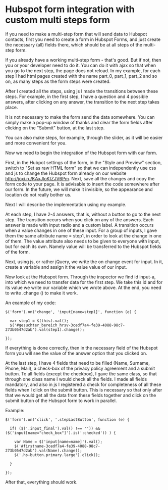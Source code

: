 # Hubspot form integration with custom multi steps form
If you need to make a multi-step form that will send data to Hubspot contacts, first you need to create a form in Hubspot Forms, and just create the necessary (all) fields there, which should be at all steps of the multi-step form. 
  
If you already have a working multi-step form - that's good. But if not, then you or your developer need to do it. You can do it with ajax so that when you go to the next step, the page does not reload. In my example, for each step I had html pages created with the name part_0, part_1, part_2 and so on, as many steps as the form steps were created. 

After I created all the steps, using js I made the transitions between these steps. For example, in the first step, I have a question and 4 possible answers, after clicking on any answer, the transition to the next step takes place.

It is not necessary to make the form send the data somewhere. You can simply make a pop-up window of thanks and clear the form fields after clicking on the "Submit" button, at the last step.

You can also make steps, for example, through the slider, as it will be easier and more convenient for you.

Now we need to begin the integration of the Hubspot form with our form.

First, in the Hubpot settings of the form, in the "Style and Preview" section, switch to "Set as raw HTML form" so that we can independently use css and js to change the Hubspot form already on our website http://joxi.ru/KAxJloKtZJV6Pm. Next, save all the changes and copy the form code to your page. It is advisable to insert the code somewhere after our form. In the future, we will make it invisible, so the appearance and location do not really bother us. 

Next I will describe the implementation using my example.

At each step, I have 2-4 answers, that is, without a button to go to the next step. The transition occurs when you click on any of the answers. Each answer is made with input radio and a custom label. A transition occurs when a value changes in one of these input.
For a group of inputs, I gave them the same attribute name = step1, in order to look at the change in one of them. The value attribute also needs to be given to everyone with input, but for each its own. Namely value will be transferred to the Hubspot fields of the form.

Next, using js, or rather jQuery, we write the on change event for input. In it, create a variable and assign it the value value of our input.

Now look at the Hubspot form. Through the inspector we find id input-a, into which we need to transfer data for the first step. We take this id and for its value we write our variable which we wrote above. At the end, you need to write .change () to make it work.

An example of my code: 

    $('form').on('change', 'input[name=step1]', function (e) {

      var step1 = $(this).val();
      $('#gesuchter_bereich_hrsv-3cedf7a4-fe39-4088-98c7-273b0547d2ab').val(step1).change();
  
    });

If everything is done correctly, then in the necessary field of the Hubspot form you will see the value of the answer option that you clicked on. 

At the last step, I have 4 fields that need to be filled (Name, Surname, Phone, Mail), a check-box of the privacy policy agreement and a submit button. To all fields (except the checkbox), I gave the same class, so that through one class name I would check all the fields.
I made all fields mandatory, and also in js I registered a check for completeness of all these fields when I click on the submit button. This is necessary so that only after that we would get all the data from these fields together and click on the submit button of the Hubspot form to work in parallel.

Example:

    $('form').on('click', '.stepLastButton', function (e) {
    
      if( ($('.input_final').val() !== '')) && ($('input[name="check_box"]').is(':checked')) ) {
      
        var Name = $('input[name=name]').val();
        $('#firstname-3cedf7a4-fe39-4088-98c7-273b0547d2ab').val(Name).change();
        $('.hs-button.primary.large').click();
        
      }
      
    });

After that, everything should work.
